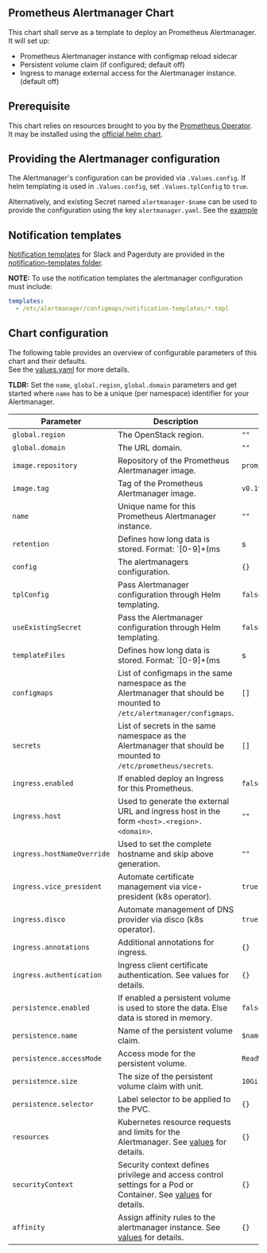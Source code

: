Prometheus Alertmanager Chart
-----------------------------

This chart shall serve as a template to deploy an Prometheus Alertmanager.  
It will set up:
- Prometheus Alertmanager instance with configmap reload sidecar
- Persistent volume claim (if configured; default off)
- Ingress to manage external access for the Alertmanager instance. (default off)

## Prerequisite

This chart relies on resources brought to you by the [Prometheus Operator](https://github.com/coreos/prometheus-operator).  
It may be installed using the [official helm chart](https://github.com/helm/charts/tree/master/stable/prometheus-operator).

## Providing the Alertmanager configuration

The Alertmanager's configuration can be provided via `.Values.config`.
If helm templating is used in `.Values.config`, set `.Values.tplConfig` to `true`.

Alternatively, and existing Secret named `alertmanager-$name` can be used to provide the configuration using the key `alertmanager.yaml`. 
See the [example](./examples)

## Notification templates

[Notification templates](https://prometheus.io/docs/alerting/notification_examples) for Slack and Pagerduty are provided in the [notification-templates folder](./notification-templates).

**NOTE:** To use the notification templates the alertmanager configuration must include:
```yaml
templates:
  - /etc/alertmanager/configmaps/notification-templates/*.tmpl
```

## Chart configuration

The following table provides an overview of configurable parameters of this chart and their defaults.  
See the [values.yaml](./values.yaml) for more details.  

**TLDR:** Set the `name`, `global.region`, `global.domain` parameters and get started where `name` has to be a unique (per namespace) identifier for your Alertmanager.

|       Parameter                        |           Description                                                                                                   |                         Default                     |
|----------------------------------------|-------------------------------------------------------------------------------------------------------------------------|-----------------------------------------------------|
| `global.region`                        | The OpenStack region.                                                                                                   | `""`                                                |
| `global.domain`                        | The URL domain.                                                                                                         | `""`                                                |
| `image.repository`                     | Repository of the Prometheus Alertmanager image.                                                                        | `prom/alertmanager`                                 |
| `image.tag`                            | Tag of the Prometheus Alertmanager image.                                                                               | `v0.19.0`                                           |
| `name`                                 | Unique name for this Prometheus Alertmanager instance.                                                                  | `""`                                                |
| `retention`                            | Defines how long data is stored. Format: `[0-9]+(ms|s|m|h)`.                                                            | `168h`                                              |
| `config`                               | The alertmanagers configuration.                                                                                        | `{}`                                                |
| `tplConfig`                            | Pass Alertmanager configuration through Helm templating.                                                                | `false`                                             |
| `useExistingSecret`                    | Pass the Alertmanager configuration through Helm templating.                                                            | `false`                                             |
| `templateFiles`                        | Defines how long data is stored. Format: `[0-9]+(ms|s|m|h|d|w|y)`.                                                      | `{}`                                                |
| `configmaps`                           | List of configmaps in the same namespace as the Alertmanager that should be mounted to `/etc/alertmanager/configmaps`.  | `[]`                                                |
| `secrets`                              | List of secrets in the same namespace as the Alertmanager that should be mounted to `/etc/prometheus/secrets`.          | `[]`                                                |
| `ingress.enabled`                      | If enabled deploy an Ingress for this Prometheus.                                                                       | `false`                                             |
| `ingress.host`                         | Used to generate the external URL and ingress host in the form `<host>.<region>.<domain>`.                              | `""`                                                |
| `ingress.hostNameOverride`             | Used to set the complete hostname and skip above generation.                                                            | `""`                                                |
| `ingress.vice_president`               | Automate certificate management via vice-president (k8s operator).                                                      | `true`                                              |
| `ingress.disco`                        | Automate management of DNS provider via disco (k8s operator).                                                           | `true`                                              |
| `ingress.annotations`                  | Additional annotations for ingress.                                                                                     | `{}`                                                |
| `ingress.authentication`               | Ingress client certificate authentication. See values for details.                                                      | `{}`                                                |
| `persistence.enabled`                  | If enabled a persistent volume is used to store the data. Else data is stored in memory.                                | `false`                                             |
| `persistence.name`                     | Name of the persistent volume claim.                                                                                    | `$name`                                             |
| `persistence.accessMode`               | Access mode for the persistent volume.                                                                                  | `ReadWriteOnce`                                     |
| `persistence.size`                     | The size of the persistent volume claim with unit.                                                                      | `10Gi`                                              |
| `persistence.selector`                 | Label selector to be applied to the PVC.                                                                                | `{}`                                                |
| `resources`                            | Kubernetes resource requests and limits for the Alertmanager. See [values](./values.yaml) for details.                  | `{}`                                                |
| `securityContext`                      | Security context defines privilege and access control settings for a Pod or Container. See [values](./values.yaml) for details. | `{}`                                                |
| `affinity`                             | Assign affinity rules to the alertmanager instance. See [values](./values.yaml) for details.                            | `{}`                                                |
